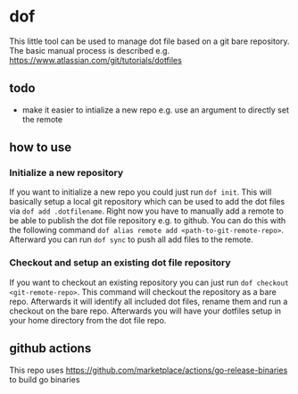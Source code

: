 # dof

This little tool can be used to manage dot file based on a git bare repository. The basic manual process is described e.g. https://www.atlassian.com/git/tutorials/dotfiles

## todo

* make it easier to intialize a new repo e.g. use an argument to directly set the remote

## how to use

### Initialize a new repository

If you want to initialize a new repo you could just run `dof init`. This will basically setup a local git repository which can be used to add the dot files via `dof add .dotfilename`. Right now you have to manually add a remote to be able to publish the dot file repository e.g. to github. You can do this with the following command `dof alias remote add <path-to-git-remote-repo>`. Afterward you can run `dof sync` to push all add files to the remote.

### Checkout and setup an existing dot file repository

If you want to checkout an existing repository you can just run `dof checkout <git-remote-repo>`. This command will checkout the repository as a bare repo. Afterwards it will identify all included dot files, rename them and run a checkout on the bare repo. Afterwards you will have your dotfiles setup in your home directory from the dot file repo.

## github actions

This repo uses https://github.com/marketplace/actions/go-release-binaries to build go binaries
